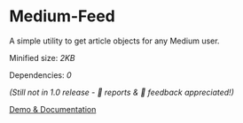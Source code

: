 # Medium-Feed

A simple utility to get article objects for any Medium user.

Minified size: _2KB_

Dependencies: _0_

_(Still not in 1.0 release - 🐞 reports & 💬 feedback appreciated!)_

[Demo & Documentation](https://ghosts.github.io/medium-feed/ "Medium-Feed Documentation")

